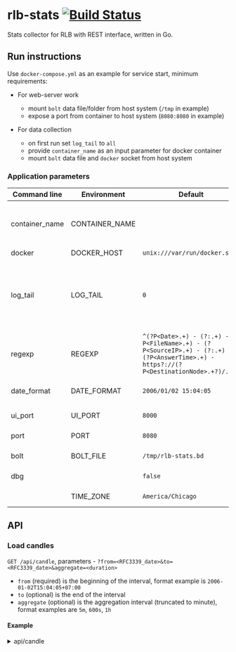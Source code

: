 # rlb-stats  [![Build Status](http://drone.umputun.com/api/badges/umputun/rlb-stats/status.svg)](http://drone.umputun.com/umputun/rlb-stats)

Stats collector for RLB with REST interface, written in Go.

## Run instructions

Use `docker-compose.yml` as an example for service start, minimum requirements:

 - For web-server work
     - mount `bolt` data file/folder from host system (`/tmp` in example)
     - expose a port from container to host system (`8080:8080` in example)

- For data collection
    - on first run set `log_tail` to `all`
    - provide `container_name` as an input parameter for docker container
    - mount `bolt` data file and `docker` socket from host system

### Application parameters

| Command line   | Environment    | Default                       | Description                     |
| ---------------| ---------------| ------------------------------| ------------------------------- |
| container_name | CONTAINER_NAME |                               | container name, _required_ for data collection |
| docker         | DOCKER_HOST    | `unix:///var/run/docker.sock` | docker host                     |
| log_tail       | LOG_TAIL       | `0`                           | How many log entries to load from container, please set to 'all' on the first run |
| regexp         | REGEXP         | `^(?P<Date>.+) - (?:.+) - (?P<FileName>.+) - (?P<SourceIP>.+) - (?:.+) - (?P<AnswerTime>.+) - https?://(?P<DestinationNode>.+?)/.+$` | log line regexp |
| date_format    | DATE_FORMAT    | `2006/01/02 15:04:05`         | format of the date in log line  |
| ui_port        | UI_PORT        | `8000`                        | UI server port                  |
| port           | PORT           | `8080`                        | REST server port                |
| bolt           | BOLT_FILE      | `/tmp/rlb-stats.bd`           | boltdb file path                |
| dbg            |                | `false`                       | debug mode                      |
|                | TIME_ZONE      | `America/Chicago`             | container timezone              |

## API

### Load candles

`GET /api/candle`, parameters - `?from=<RFC3339_date>&to=<RFC3339_date>&aggregate=<duration>`

- `from` (required) is the beginning of the interval, format example is `2006-01-02T15:04:05+07:00`
- `to` (optional) is the end of the interval
- `aggregate` (optional) is the aggregation interval (truncated to minute), format examples are `5m`, `600s`, `1h`

#### Example

<details>
<summary>api/candle</summary>

```json
$ http GET http://localhost:8080/api/candle?from=2018-02-18T15:35:00-00:00&to=2018-02-18T15:38:00-00:00&aggregate=2m

HTTP/1.1 200 OK
Content-Type: application/json

[
  {
    "Nodes": {
      "n6.radio-t.com": {
        "Volume": 1,
        "MinAnswerTime": 1,
        "MeanAnswerTime": 1,
        "MaxAnswerTime": 1,
        "Files": {
          "rt_podcast585.mp3": 1
        }
      },
      "n7.radio-t.com": {
        "Volume": 1,
        "MinAnswerTime": 2,
        "MeanAnswerTime": 2,
        "MaxAnswerTime": 2,
        "Files": {
          "rt_podcast584.mp3": 1,
        }
      },
      "all": {
        "Volume": 2,
        "MinAnswerTime": 1,
        "MeanAnswerTime": 1.5,
        "MaxAnswerTime": 2,
        "Files": {
          "rt_podcast584.mp3": 1,
          "rt_podcast585.mp3": 1
        }
      }
    },
    "StartMinute": "2018-02-18T15:35:00Z"
  },
  {
    "Nodes": {
      "n6.radio-t.com": {
        "Volume": 5,
        "MinAnswerTime": 1,
        "MeanAnswerTime": 1,
        "MaxAnswerTime": 1,
        "Files": {
          "rt_podcast579.mp3": 1,
          "rt_podcast581.mp3": 1,
          "rt_podcast583.mp3": 1,
          "rt_podcast584.mp3": 1,
          "rt_podcast585.mp3": 1
        }
      },
      "all": {
        "Volume": 5,
        "MinAnswerTime": 1,
        "MeanAnswerTime": 1,
        "MaxAnswerTime": 1,
        "Files": {
          "rt_podcast579.mp3": 1,
          "rt_podcast581.mp3": 1,
          "rt_podcast583.mp3": 1,
          "rt_podcast584.mp3": 1,
          "rt_podcast585.mp3": 1
        }
      }
    },
    "StartMinute": "2018-02-18T15:37:00Z"
  }
]
```

</details>
